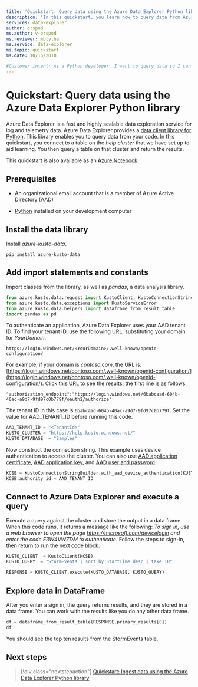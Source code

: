 ```yaml
---
title: 'Quickstart: Query data using the Azure Data Explorer Python library'
description: 'In this quickstart, you learn how to query data from Azure Data Explorer using Python.'
services: data-explorer
author: orspod
ms.author: v-orspod
ms.reviewer: mblythe
ms.service: data-explorer
ms.topic: quickstart
ms.date: 10/16/2018

#Customer intent: As a Python developer, I want to query data so I can include it in my apps.
---
```


# Quickstart: Query data using the Azure Data Explorer Python library

Azure Data Explorer is a fast and highly scalable data exploration service for log and telemetry data. Azure Data Explorer provides a [data client library for Python](https://github.com/Azure/azure-kusto-python/tree/master/azure-kusto-data). This library enables you to query data from your code. In this quickstart, you connect to a table on the *help cluster* that we have set up to aid learning. You then query a table on that cluster and return the results.

This quickstart is also available as an [Azure Notebook](https://notebooks.azure.com/ManojRaheja/libraries/KustoPythonSamples/html/QueryKusto.ipynb).

## Prerequisites

* An organizational email account that is a member of Azure Active Directory (AAD)

* [Python](https://www.python.org/downloads/) installed on your development computer

## Install the data library

Install *azure-kusto-data*.

```
pip install azure-kusto-data
```

## Add import statements and constants

Import classes from the library, as well as *pandas*, a data analysis library.

```python
from azure.kusto.data.request import KustoClient, KustoConnectionStringBuilder
from azure.kusto.data.exceptions import KustoServiceError
from azure.kusto.data.helpers import dataframe_from_result_table
import pandas as pd
```

To authenticate an application, Azure Data Explorer uses your AAD tenant ID. To find your tenant ID, use the following URL, substituting your domain for *YourDomain*.

```
https://login.windows.net/<YourDomain>/.well-known/openid-configuration/
```

For example, if your domain is *contoso.com*, the URL is: [https://login.windows.net/contoso.com/.well-known/openid-configuration/](https://login.windows.net/contoso.com/.well-known/openid-configuration/). Click this URL to see the results; the first line is as follows.

```
"authorization_endpoint":"https://login.windows.net/6babcaad-604b-40ac-a9d7-9fd97c0b779f/oauth2/authorize"
```

The tenant ID in this case is `6babcaad-604b-40ac-a9d7-9fd97c0b779f`. Set the value for AAD_TENANT_ID before running this code.

```python
AAD_TENANT_ID = "<TenantId>"
KUSTO_CLUSTER = "https://help.kusto.windows.net/"
KUSTO_DATABASE  = "Samples"
```

Now construct the connection string. This example uses device authentication to access the cluster. You can also use [AAD application certificate](https://github.com/Azure/azure-kusto-python/blob/afb944923bb4721ce121e68dfa90d6b924a62d00/azure-kusto-data/tests/sample.py#L24), [AAD application key](https://github.com/Azure/azure-kusto-python/blob/afb944923bb4721ce121e68dfa90d6b924a62d00/azure-kusto-data/tests/sample.py#L20), and [AAD user and password](https://github.com/Azure/azure-kusto-python/blob/afb944923bb4721ce121e68dfa90d6b924a62d00/azure-kusto-data/tests/sample.py#L34).

```python
KCSB = KustoConnectionStringBuilder.with_aad_device_authentication(KUSTO_CLUSTER)
KCSB.authority_id = AAD_TENANT_ID
```

## Connect to Azure Data Explorer and execute a query

Execute a query against the cluster and store the output in a data frame. When this code runs, it returns a message like the following: *To sign in, use a web browser to open the page https://microsoft.com/devicelogin and enter the code F3W4VWZDM to authenticate*. Follow the steps to sign-in, then return to run the next code block.

```python
KUSTO_CLIENT  = KustoClient(KCSB)
KUSTO_QUERY  = "StormEvents | sort by StartTime desc | take 10"

RESPONSE = KUSTO_CLIENT.execute(KUSTO_DATABASE, KUSTO_QUERY)
```

## Explore data in DataFrame

After you enter a sign in, the query returns results, and they are stored in a data frame. You can work with the results like you do any other data frame.

```python
df = dataframe_from_result_table(RESPONSE.primary_results[0])
df
```

You should see the top ten results from the StormEvents table.

## Next steps

> [!div class="nextstepaction"]
> [Quickstart: Ingest data using the Azure Data Explorer Python library](python-ingest-data.md)
